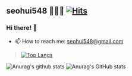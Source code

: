 ## seohui548  👩🏻‍💻  [![Hits](https://hits.seeyoufarm.com/api/count/incr/badge.svg?url=https%3A%2F%2Fgithub.com%2Fseohui548&count_bg=%23478E10&title_bg=%23555555&icon=&icon_color=%23E7E7E7&title=hits&edge_flat=false)](https://hits.seeyoufarm.com)

### Hi there! 👋

<!--
**seohui548/seohui548** is a ✨ _special_ ✨ repository because its `README.md` (this file) appears on your GitHub profile.

Here are some ideas to get you started:

- 🔭 I’m currently working on ...
- 🌱 I’m currently learning ...
- 👯 I’m looking to collaborate on ...
- 🤔 I’m looking for help with ...
- 💬 Ask me about ...
- 📫 How to reach me: ...
- 😄 Pronouns: ...
- ⚡ Fun fact: ...
- 🌱 I’m currently learning Kotlin, Java, Web
-->

- 📫 How to reach me: seohui548@gmail.com

>[![Top Langs](https://github-readme-stats.vercel.app/api/top-langs/?username=seohui548&layout=compact)](https://github.com/anuraghazra/github-readme-stats)
<!--
[![Top Langs](https://github-readme-stats.vercel.app/api/top-langs/?username=seohui548&layout=compact)](https://github.com/anuraghazra/github-readme-stats)   ![Anurag's github stats](https://github-readme-stats.vercel.app/api?username=seohui548&hide=contribs,prs)
검정[![Hits](https://hits.seeyoufarm.com/api/count/incr/badge.svg?url=https%3A%2F%2Fgithub.com%2Fseohui548%2Fseohui548&count_bg=%23112501&title_bg=%23DDDADA&icon=&icon_color=%23E7E7E7&title=hits&edge_flat=false)](https://hits.seeyoufarm.com)
-->


![Anurag's github stats](https://github-readme-stats.vercel.app/api?username=seohui548&hide=contribs,prs)
![Anurag's GitHub stats](https://github-readme-stats.vercel.app/api?username=anuraghazra&theme=blueberry&show_icons=true)


